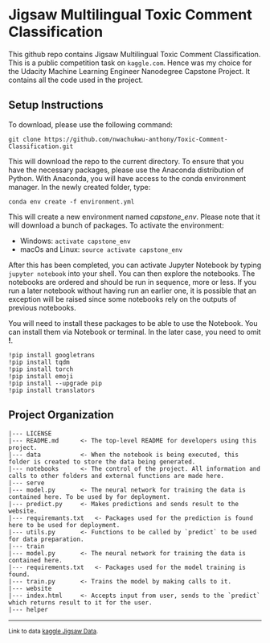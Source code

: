 Jigsaw Multilingual Toxic Comment Classification
==============================

This github repo contains Jigsaw Multilingual Toxic Comment Classification. This is a public competition task on `kaggle.com`. Hence was my choice for the Udacity Machine Learning Engineer Nanodegree Capstone Project. It contains all the code used in the project.

Setup Instructions
-------------
To download, please use the following command:
```
git clone https://github.com/nwachukwu-anthony/Toxic-Comment-Classification.git
```

This will download the repo to the current directory. To ensure that you have the necessary packages, please use the Anaconda distribution of Python. With Anaconda, you will have access to the conda environment manager. In the newly created folder, type:
```
conda env create -f environment.yml
```

This will create a new environment named _capstone_env_. Please note that it will download a bunch of packages. To activate the environment:
*  Windows: ```activate capstone_env```
*  macOs and Linux: ```source activate capstone_env```

After this has been completed, you can activate Jupyter Notebook by typing ```jupyter notebook``` into your shell. You can then explore the notebooks. The notebooks are ordered and should be run in sequence, more or less. If you run a later notebook without having run an earlier one, it is possible that an exception will be raised since some notebooks rely on the outputs of previous notebooks.

You will need to install these packages to be able to use the Notebook. You can install them via Notebook or terminal. In the later case, you need to omit **!**.

`!pip install googletrans`  
`!pip install tqdm`  
`!pip install torch`  
`!pip install emoji`  
`!pip install --upgrade pip`  
`!pip install translators`  


Project Organization
------------

    |--- LICENSE
    |--- README.md		<- The top-level README for developers using this project.
    |--- data			<- When the notebook is being executed, this folder is created to store the data being generated.
    |--- notebooks		<- The control of the project. All information and calls to other folders and external functions are made here.
    |--- serve
	|--- model.py		<- The neural network for training the data is contained here. To be used by for deployment.
	|--- predict.py		<- Makes predictions and sends result to the website.
	|--- requiremants.txt	<- Packages used for the prediction is found here to be used for deployment.
	|--- utils.py		<- Functions to be called by `predict` to be used for data preparation.
    |--- train
	|--- model.py		<- The neural network for training the data is contained here.
	|--- requirements.txt	<- Packages used for the model training is found.
	|--- train.py		<- Trains the model by making calls to it.
    |--- website
	|--- index.html		<- Accepts input from user, sends to the `predict` which returns result to it for the user.
    |--- helper


--------

<p><small>Link to data <a target="_blank" href="https://www.kaggle.com/c/jigsaw-multilingual-toxic-comment-classification/">kaggle Jigsaw Data</a>.</small></p>
